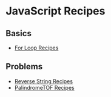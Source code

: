 # JavaScript Recipes


## Basics

* [For Loop Recipes](https://github.com/john-azzaro/JavaScript_Recipes/blob/master/loops.js)

## Problems

* [Reverse String Recipes](https://github.com/john-azzaro/JavaScript_Recipes/blob/master/reverseString.js)
* [PalindromeTOF Recipes](https://github.com/john-azzaro/JavaScript_Recipes/blob/master/loops.js)


